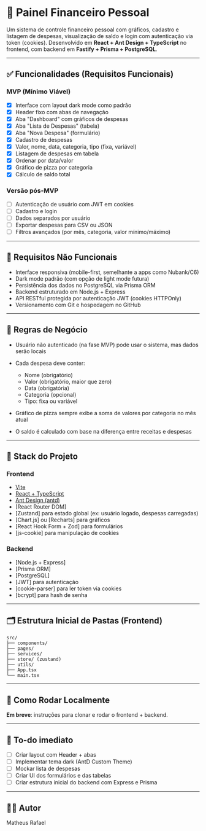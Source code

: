 # 💸 Painel Financeiro Pessoal

Um sistema de controle financeiro pessoal com gráficos, cadastro e listagem de despesas, visualização de saldo e login com autenticação via token (cookies). Desenvolvido em **React + Ant Design + TypeScript** no frontend, com backend em **Fastify + Prisma + PostgreSQL**.

---

## ✅ Funcionalidades (Requisitos Funcionais)

### MVP (Mínimo Viável)

- [x] Interface com layout dark mode como padrão
- [x] Header fixo com abas de navegação
- [x] Aba "Dashboard" com gráficos de despesas
- [x] Aba "Lista de Despesas" (tabela)
- [x] Aba "Nova Despesa" (formulário)
- [x] Cadastro de despesas
- [x] Valor, nome, data, categoria, tipo (fixa, variável)
- [x] Listagem de despesas em tabela
- [x] Ordenar por data/valor
- [x] Gráfico de pizza por categoria
- [x] Cálculo de saldo total

### Versão pós-MVP

- [ ] Autenticação de usuário com JWT em cookies
- [ ] Cadastro e login
- [ ] Dados separados por usuário
- [ ] Exportar despesas para CSV ou JSON
- [ ] Filtros avançados (por mês, categoria, valor mínimo/máximo)

---

## 📐 Requisitos Não Funcionais

- Interface responsiva (mobile-first, semelhante a apps como Nubank/C6)
- Dark mode padrão (com opção de light mode futura)
- Persistência dos dados no PostgreSQL via Prisma ORM
- Backend estruturado em Node.js + Express
- API RESTful protegida por autenticação JWT (cookies HTTPOnly)
- Versionamento com Git e hospedagem no GitHub

---

## 🧠 Regras de Negócio

- Usuário não autenticado (na fase MVP) pode usar o sistema, mas dados serão locais
- Cada despesa deve conter:

  - Nome (obrigatório)
  - Valor (obrigatório, maior que zero)
  - Data (obrigatória)
  - Categoria (opcional)
  - Tipo: fixa ou variável

- Gráfico de pizza sempre exibe a soma de valores por categoria no mês atual
- O saldo é calculado com base na diferença entre receitas e despesas

---

## 🧱 Stack do Projeto

### Frontend

- [Vite](https://vitejs.dev/)
- [React + TypeScript](https://react.dev/)
- [Ant Design (antd)](https://ant.design/)
- \[React Router DOM]
- \[Zustand] para estado global (ex: usuário logado, despesas carregadas)
- \[Chart.js] ou \[Recharts] para gráficos
- \[React Hook Form + Zod] para formulários
- \[js-cookie] para manipulação de cookies

### Backend

- \[Node.js + Express]
- \[Prisma ORM]
- \[PostgreSQL]
- \[JWT] para autenticação
- \[cookie-parser] para ler token via cookies
- \[bcrypt] para hash de senha

---

## 🗂 Estrutura Inicial de Pastas (Frontend)

```
src/
├── components/
├── pages/
├── services/
├── store/ (zustand)
├── utils/
├── App.tsx
└── main.tsx
```

---

## 🚀 Como Rodar Localmente

**Em breve**: instruções para clonar e rodar o frontend + backend.

---

## 📌 To-do imediato

- [ ] Criar layout com Header + abas
- [ ] Implementar tema dark (AntD Custom Theme)
- [ ] Mockar lista de despesas
- [ ] Criar UI dos formulários e das tabelas
- [ ] Criar estrutura inicial do backend com Express e Prisma

---

## 🧑‍💻 Autor

Matheus Rafael
